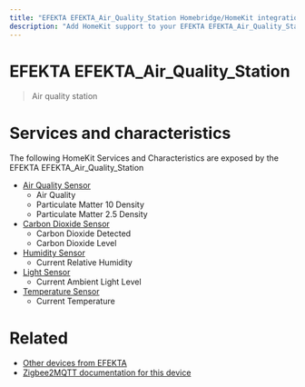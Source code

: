 ```yaml
---
title: "EFEKTA EFEKTA_Air_Quality_Station Homebridge/HomeKit integration"
description: "Add HomeKit support to your EFEKTA EFEKTA_Air_Quality_Station, using Homebridge, Zigbee2MQTT and homebridge-z2m."
---
```

<!---
This file has been GENERATED using src/docgen/docgen.ts
DO NOT EDIT THIS FILE MANUALLY!
-->
# EFEKTA EFEKTA_Air_Quality_Station
> Air quality station


# Services and characteristics
The following HomeKit Services and Characteristics are exposed by
the EFEKTA EFEKTA_Air_Quality_Station

* [Air Quality Sensor](../../air_quality.md)
  * Air Quality
  * Particulate Matter 10 Density
  * Particulate Matter 2.5 Density
* [Carbon Dioxide Sensor](../../sensors.md)
  * Carbon Dioxide Detected
  * Carbon Dioxide Level
* [Humidity Sensor](../../sensors.md)
  * Current Relative Humidity
* [Light Sensor](../../sensors.md)
  * Current Ambient Light Level
* [Temperature Sensor](../../sensors.md)
  * Current Temperature


# Related
* [Other devices from EFEKTA](../index.md#efekta)
* [Zigbee2MQTT documentation for this device](https://www.zigbee2mqtt.io/devices/EFEKTA_Air_Quality_Station.html)